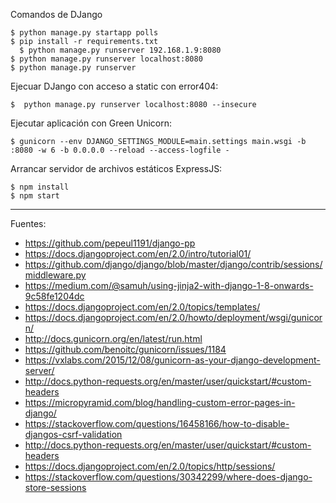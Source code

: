 Comandos de DJango

    $ python manage.py startapp polls
    $ pip install -r requirements.txt
	  $ python manage.py runserver 192.168.1.9:8080
    $ python manage.py runserver localhost:8080
    $ python manage.py runserver

Ejecuar DJango con acceso a static con error404:

    $  python manage.py runserver localhost:8080 --insecure

Ejecutar aplicación con Green Unicorn:

    $ gunicorn --env DJANGO_SETTINGS_MODULE=main.settings main.wsgi -b :8080 -w 6 -b 0.0.0.0 --reload --access-logfile -

Arrancar servidor de archivos estáticos ExpressJS:

    $ npm install
    $ npm start

---

Fuentes:

+ https://github.com/pepeul1191/django-pp
+ https://docs.djangoproject.com/en/2.0/intro/tutorial01/
+ https://github.com/django/django/blob/master/django/contrib/sessions/middleware.py
+ https://medium.com/@samuh/using-jinja2-with-django-1-8-onwards-9c58fe1204dc
+ https://docs.djangoproject.com/en/2.0/topics/templates/
+ https://docs.djangoproject.com/en/2.0/howto/deployment/wsgi/gunicorn/
+ http://docs.gunicorn.org/en/latest/run.html
+ https://github.com/benoitc/gunicorn/issues/1184
+ https://vxlabs.com/2015/12/08/gunicorn-as-your-django-development-server/
+ http://docs.python-requests.org/en/master/user/quickstart/#custom-headers
+ https://micropyramid.com/blog/handling-custom-error-pages-in-django/
+ https://stackoverflow.com/questions/16458166/how-to-disable-djangos-csrf-validation
+ http://docs.python-requests.org/en/master/user/quickstart/#custom-headers
+ https://docs.djangoproject.com/en/2.0/topics/http/sessions/
+ https://stackoverflow.com/questions/30342299/where-does-django-store-sessions
